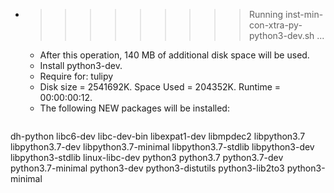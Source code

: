 * >>>>>>>>> Running inst-min-con-xtra-py-python3-dev.sh ...
  * After this operation, 140 MB of additional disk space will be used.
  * Install python3-dev.
  * Require for: tulipy
  * Disk size = 2541692K. Space Used = 204352K. Runtime = 00:00:00:12.
  * The following NEW packages will be installed:
  ```bash
dh-python libc6-dev libc-dev-bin libexpat1-dev libmpdec2
libpython3.7 libpython3.7-dev libpython3.7-minimal libpython3.7-stdlib libpython3-dev
libpython3-stdlib linux-libc-dev python3 python3.7 python3.7-dev
python3.7-minimal python3-dev python3-distutils python3-lib2to3 python3-minimal
  ```
